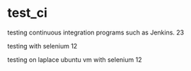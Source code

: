 # test_ci
testing continuous integration  programs such as Jenkins.
23

testing with selenium
12

testing on laplace ubuntu vm with selenium
12